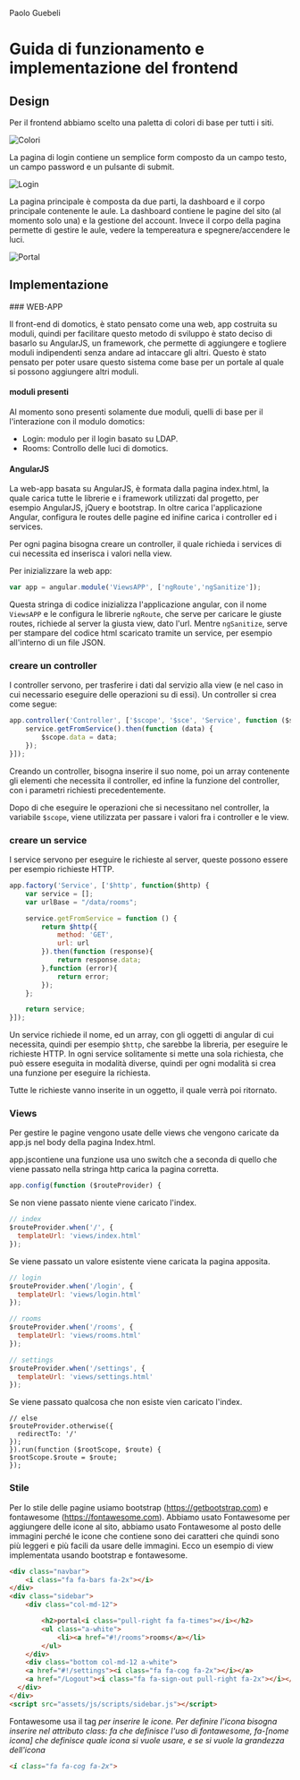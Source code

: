 Paolo Guebeli

# Guida di funzionamento e implementazione del frontend

## Design

Per il frontend abbiamo scelto una paletta di colori di base per tutti i siti.

![Colori](../img/sito/ColoriFE.PNG)

La pagina di login contiene un semplice form composto da un campo testo, un campo password e un pulsante di submit.

![Login](../img/sito/Login.JPG)

La pagina principale &egrave; composta da due parti, la dashboard e il corpo principale contenente le aule.
La dashboard contiene le pagine del sito (al momento solo una) e la gestione del account.
Invece il corpo della pagina permette di gestire le aule, vedere la tempereatura e spegnere/accendere le luci.

![Portal](../img/sito/Portal.JPG)

## Implementazione

### WEB-APP

Il front-end di domotics, &egrave; stato pensato come una web, app costruita su moduli, quindi
per facilitare questo metodo di sviluppo &egrave; stato deciso di basarlo su AngularJS, un
framework, che permette di aggiungere e togliere moduli indipendenti senza andare ad intaccare gli
altri. Questo &egrave; stato pensato per poter usare questo sistema come base per un portale al
quale si possono aggiungere altri moduli.

#### moduli presenti

Al momento sono presenti solamente due moduli, quelli di base per il l'interazione con il modulo
domotics:

- Login: modulo per il login basato su LDAP.
- Rooms: Controllo delle luci di domotics.

#### AngularJS

La web-app basata su AngularJS, &egrave; formata dalla pagina index.html, la quale carica tutte le
librerie e i framework utilizzati dal progetto, per esempio AngularJS, jQuery e bootstrap. In oltre
carica l'applicazione Angular, configura le routes delle pagine ed inifine carica i controller ed i
services.

Per ogni pagina bisogna creare un controller, il quale richieda i services di cui necessita ed
inserisca i valori nella view.

Per inizializzare la web app:

```javascript
var app = angular.module('ViewsAPP', ['ngRoute','ngSanitize']);
```

Questa stringa di codice inizializza l'applicazione angular, con il nome `ViewsAPP` e le configura
le librerie `ngRoute`, che serve per caricare le giuste routes, richiede al server la giusta view,
dato l'url. Mentre `ngSanitize`, serve per stampare del codice html scaricato tramite un service,
per esempio all'interno di un file JSON.

### creare un controller

I controller servono, per trasferire i dati dal servizio alla view (e nel caso in cui necessario
eseguire delle operazioni su di essi). Un controller si crea come segue:

```javascript
app.controller('Controller', ['$scope', '$sce', 'Service', function ($scope, $sce, service) {
	service.getFromService().then(function (data) {
		$scope.data = data;
	});
}]);
```

Creando un controller, bisogna inserire il suo nome, poi un array contenente gli elementi che
necessita il controller, ed infine la funzione del controller, con i parametri richiesti
precedentemente.

Dopo di che eseguire le operazioni che si necessitano nel controller, la variabile `$scope`, viene
utilizzata per passare i valori fra i controller e le view.

### creare un service

I service servono per eseguire le richieste al server, queste possono essere per esempio richieste
HTTP.

```javascript
app.factory('Service', ['$http', function($http) {
	var service = [];
	var urlBase = "/data/rooms";

	service.getFromService = function () {
		return $http({
			method: 'GET',
			url: url
		}).then(function (response){
			return response.data;
		},function (error){
			return error;
		});
	};

	return service;
}]);
```

Un service richiede il nome, ed un array, con gli oggetti di angular di cui necessita, quindi per
esempio `$http`, che sarebbe la libreria, per eseguire le richieste HTTP. In ogni service
solitamente si mette una sola richiesta, che pu&ograve; essere eseguita in modalit&agrave; diverse,
quindi per ogni modalit&agrave; si crea una funzione per eseguire la richiesta.

Tutte le richieste vanno inserite in un oggetto, il quale verr&agrave; poi ritornato.

### Views

Per gestire le pagine vengono usate delle views che vengono caricate da app.js nel body della pagina Index.html.


app.jscontiene una funzione usa uno switch che a seconda di quello che viene passato nella stringa http carica la pagina corretta.

```js
app.config(function ($routeProvider) {
```

Se non viene passato niente viene caricato l'index.

```js
// index
$routeProvider.when('/', {
  templateUrl: 'views/index.html'
});
```

Se viene passato un valore esistente viene caricata la pagina apposita.

```js
// login
$routeProvider.when('/login', {
  templateUrl: 'views/login.html'
});

// rooms
$routeProvider.when('/rooms', {
  templateUrl: 'views/rooms.html'
});

// settings
$routeProvider.when('/settings', {
  templateUrl: 'views/settings.html'
});
```

Se viene passato qualcosa che non esiste vien caricato l'index.

```
// else
$routeProvider.otherwise({
  redirectTo: '/'
});
}).run(function ($rootScope, $route) {
$rootScope.$route = $route;
});
```

### Stile

Per lo stile delle pagine usiamo bootstrap (https://getbootstrap.com) e fontawesome (https://fontawesome.com).
Abbiamo usato Fontawesome per aggiungere delle icone al sito, abbiamo usato Fontawesome al posto delle immagini perché le icone che contiene sono dei caratteri che quindi sono più leggeri e più facili da usare delle immagini.
Ecco un esempio di view implementata usando bootstrap e fontawesome.

```html
<div class="navbar">
	<i class="fa fa-bars fa-2x"></i>
</div>
<div class="sidebar">
	<div class="col-md-12">

		<h2>portal<i class="pull-right fa fa-times"></i></h2>
		<ul class="a-white">
			<li><a href="#!/rooms">rooms</a></li>
		</ul>
	</div>
	<div class="bottom col-md-12 a-white">
    <a href="#!/settings"><i class="fa fa-cog fa-2x"></i></a>
    <a href="/Logout"><i class="fa fa-sign-out pull-right fa-2x"></i></a>
  </div>
</div>
<script src="assets/js/scripts/sidebar.js"></script>
```

Fontawesome usa il tag <i> per inserire le icone. Per definire l'icona bisogna inserire nel attributo class: fa che definisce l'uso di fontawesome, fa-[nome icona] che definisce quale icona si vuole usare, e se si vuole la grandezza dell'icona

```html
<i class="fa fa-cog fa-2x">
```
